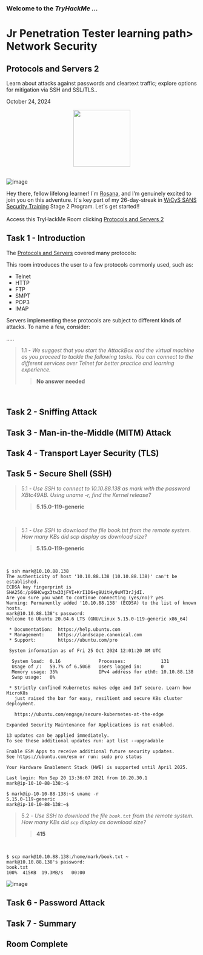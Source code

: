 <h3> Welcome to the <em>TryHackMe ...</em></h3>
<h1>Jr Penetration Tester learning path> Network Security</h1>
<h2>Protocols and Servers 2</h2>
<p>Learn about attacks against passwords and cleartext traffic; explore options for mitigation via SSH and SSL/TLS..</p>
<p>October 24, 2024<br></p>

<div style="display: flex; justify-content: center; align-items: center;">
    <img src="https://github.com/user-attachments/assets/059fcb9a-bc8e-4e4b-a95e-bfe4a4006ba1" width="150px" height="150px"/>
</div>
<br>

![image](https://github.com/user-attachments/assets/c9e92e8e-1401-4517-9fc8-a590468c6638)

<p>Hey there, fellow lifelong learner! I´m <a href="https://www.linkedin.com/in/rosanafssantos/">Rosana</a>, and I’m genuinely excited to join you on this adventure. It´s key part of my 26-day-streak in <a href="https://www.wicys.org/benefits/security-training-scholarship/">WiCyS SANS Security Training</a> Stage 2 Program. Let´s get started!!<br><br>
Access this TryHackMe Room clicking <a href="https://tryhackme.com/r/room/protocolsandservers2">Protocols and Servers 2</a></p>

<h2>Task 1 - Introduction</h2>

<p>The <a href="https://tryhackme.com/r/room/protocolsandservers"> Protocols and Servers</a> covered many protocols:<br>

<p>This room introduces the user to a few protocols commonly used, such as:<br>

<ul style="list-style-type:square">
    <li>Telnet</li>
    <li>HTTP</li>
    <li>FTP</li>
    <li>SMPT</li>
    <li>POP3</li>
    <li>IMAP</li>
</ul></p>

<p>Servers implementing these protocols are subject to different kinds of attacks. To name a few, consider:</p>
.....

> 1.1 - <em>We suggest that you start the AttackBox and the virtual machine as you proceed to tackle the following tasks. You can connect to the different services over Telnet for better practice and learning experience.</em><br>
>> <strong>No answer needed</strong><br>
<p><br></p>


<h2>Task 2 - Sniffing Attack</h2>

<h2>Task 3 - Man-in-the-Middle (MITM) Attack</h2>

<h2>Task 4 - Transport Layer Security (TLS)</h2>

<h2>Task 5 - Secure Shell (SSH)</h2>

> 5.1 - <em>Use SSH to connect to 10.10.88.138 as mark with the password XBtc49AB. Using uname -r, find the Kernel release?</em><br>
>> <strong>5.15.0-119-generic</strong><br>
<p><br></p>

> 5.1 - <em>Use SSH to download the file book.txt from the remote system. How many KBs did scp display as download size?</em><br>
>> <strong>5.15.0-119-generic</strong><br>
<p><br></p>

<pre><code>$ ssh mark@10.10.88.138
The authenticity of host '10.10.88.138 (10.10.88.138)' can't be established.
ECDSA key fingerprint is SHA256:/p96HCwgx3tw33jFVI+KrI1D6+g9UitHy9uMT3rJjdI.
Are you sure you want to continue connecting (yes/no)? yes
Warning: Permanently added '10.10.88.138' (ECDSA) to the list of known hosts.
mark@10.10.88.138's password: 
Welcome to Ubuntu 20.04.6 LTS (GNU/Linux 5.15.0-119-generic x86_64)

 * Documentation:  https://help.ubuntu.com
 * Management:     https://landscape.canonical.com
 * Support:        https://ubuntu.com/pro

 System information as of Fri 25 Oct 2024 12:01:20 AM UTC

  System load:  0.16              Processes:             131
  Usage of /:   59.7% of 6.50GB   Users logged in:       0
  Memory usage: 35%               IPv4 address for eth0: 10.10.88.138
  Swap usage:   0%

 * Strictly confined Kubernetes makes edge and IoT secure. Learn how MicroK8s
   just raised the bar for easy, resilient and secure K8s cluster deployment.

   https://ubuntu.com/engage/secure-kubernetes-at-the-edge

Expanded Security Maintenance for Applications is not enabled.

13 updates can be applied immediately.
To see these additional updates run: apt list --upgradable

Enable ESM Apps to receive additional future security updates.
See https://ubuntu.com/esm or run: sudo pro status

Your Hardware Enablement Stack (HWE) is supported until April 2025.

Last login: Mon Sep 20 13:36:07 2021 from 10.20.30.1
mark@ip-10-10-88-138:~$ 
</code></pre>

<p></p>

<pre><code>$ mark@ip-10-10-88-138:~$ uname -r
5.15.0-119-generic
mark@ip-10-10-88-138:~$ 
</code></pre>

> 5.2 - <em>Use SSH to download the file <code>book.txt</code> from the remote system. How many KBs did <code>scp</code> display as download size?</em><br>
>> <strong>415</strong><br>
<p><br></p>

<pre><code>$ scp mark@10.10.88.138:/home/mark/book.txt ~
mark@10.10.88.138's password: 
book.txt                                                                  100%  415KB  19.3MB/s   00:00
</code></pre>
<p></p>

![image](https://github.com/user-attachments/assets/53df2492-fc1c-4509-ab13-9ea6bdf41843)


<h2>Task 6 - Password Attack</h2>

<h2>Task 7 - Summary</h2>

<h2>Room Complete</h2>

